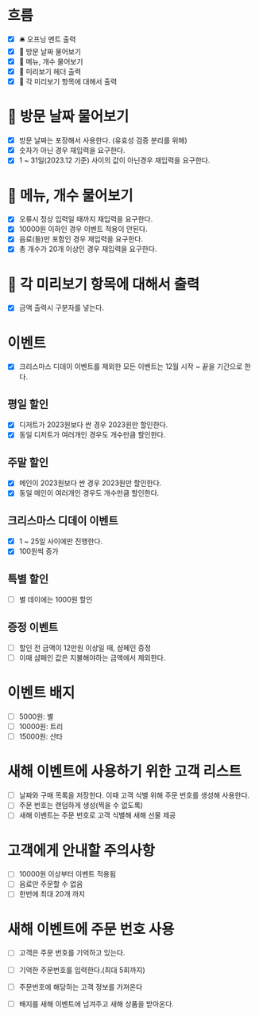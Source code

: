 # 흐름
- [x] 🛎️ 오프닝 멘트 출력
- [x] 📅 방문 날짜 물어보기
- [x] 🍴 메뉴, 개수 물어보기
- [x] 📃 미리보기 헤더 출력
- [x] 🧾 각 미리보기 항목에 대해서 출력

# 📅 방문 날짜 물어보기
- [x] 방문 날짜는 포장해서 사용한다. (유효성 검증 분리를 위해)
- [x] 숫자가 아닌 경우 재입력을 요구한다.
- [x] 1 ~ 31일(2023.12 기준) 사이의 값이 아닌경우 재입력을 요구한다.

# 🍴 메뉴, 개수 물어보기
- [x] 오류시 정상 입력일 때까지 재입력을 요구한다.
- [x] 10000원 이하인 경우 이벤트 적용이 안된다.
- [x] 음료(들)만 포함인 경우 재입력을 요구한다.
- [x] 총 개수가 20개 이상인 경우 재입력을 요구한다.

# 🧾 각 미리보기 항목에 대해서 출력
- [x] 금액 출력시 구분자를 넣는다.

# 이벤트
- [x] 크리스마스 디데이 이벤트를 제외한 모든 이벤트는 12월 시작 ~ 끝을 기간으로 한다.

## 평일 할인
- [x] 디저트가 2023원보다 싼 경우 2023원만 할인한다.
- [x] 동일 디저트가 여러개인 경우도 개수만큼 할인한다.

## 주말 할인
- [x] 메인이 2023원보다 싼 경우 2023원만 할인한다.
- [x] 동일 메인이 여러개인 경우도 개수만큼 할인한다.

## 크리스마스 디데이 이벤트
- [x] 1 ~ 25일 사이에만 진행한다.
- [x] 100원씩 증가

## 특별 할인
- [ ] 별 데이에는 1000원 할인

## 증정 이벤트
- [ ] 할인 전 금액이 12만원 이상일 때, 샴페인 증정
- [ ] 이때 샴페인 값은 지불해야하는 금액에서 제외한다.

# 이벤트 배지
- [ ] 5000원: 별
- [ ] 10000원: 트리
- [ ] 15000원: 산타

# 새해 이벤트에 사용하기 위한 고객 리스트
- [ ] 날짜와 구매 목록을 저장한다. 이때 고객 식별 위해 주문 번호를 생성해 사용한다.
- [ ] 주문 번호는 랜덤하게 생성(찍을 수 없도록)
- [ ] 새해 이벤트는 주문 번호로 고객 식별해 새해 선물 제공

# 고객에게 안내할 주의사항
- [ ] 10000원 이상부터 이벤트 적용됨
- [ ] 음료만 주문할 수 없음
- [ ] 한번에 최대 20개 까지

# 새해 이벤트에 주문 번호 사용
- [ ] 고객은 주문 번호를 기억하고 있는다.
- [ ] 기억한 주문번호를 입력한다.(최대 5회까지)
- [ ] 주문번호에 해당하는 고객 정보를 가져온다
- [ ] 배지를 새해 이벤트에 넘겨주고 새해 상품을 받아온다.

